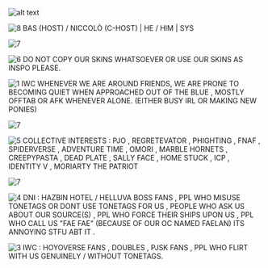  ![alt text](https://dividers.crd.co/assets/images/gallery09/ddd7f857.gif?v=05d33f91)

![8](https://pixels.crd.co/assets/images/gallery28/70b702f6.gif?v=7212058b) BAS (HOST)  / NICCOLÒ (C-HOST)   |  HE / HIM  | SYS 

![7](https://dividers.crd.co/assets/images/gallery09/b80e2e1a.gif?v=05d33f91)

![6](https://pixels.crd.co/assets/images/gallery50/e4d909d4.gif?v=7212058b)  DO NOT COPY OUR SKINS WHATSOEVER OR USE OUR SKINS AS INSPO PLEASE.

![1](https://pixels.crd.co/assets/images/gallery70/0fb47fba.gif?v=7212058b) IWC WHENEVER WE ARE AROUND FRIENDS, WE ARE PRONE TO BECOMING QUIET WHEN APPROACHED OUT OF THE BLUE , MOSTLY OFFTAB OR AFK WHENEVER ALONE. (EITHER BUSY IRL OR MAKING NEW PONIES)

![7](https://dividers.crd.co/assets/images/gallery09/b80e2e1a.gif?v=05d33f91)

![5](https://pixels.crd.co/assets/images/gallery119/277e09ff.gif?v=7212058b) COLLECTIVE INTERESTS : PJO , REGRETEVATOR , PHIGHTING , FNAF , SPIDERVERSE , ADVENTURE TIME , OMORI , MARBLE HORNETS , CREEPYPASTA , DEAD PLATE , SALLY FACE , HOME STUCK , ICP , IDENTITY V , MORIARTY THE PATRIOT

![7](https://dividers.crd.co/assets/images/gallery09/b80e2e1a.gif?v=05d33f91)

![4](https://pixels.crd.co/assets/images/gallery119/206bb1c4.gif?v=7212058b)  DNI : HAZBIN HOTEL / HELLUVA BOSS FANS , PPL WHO MISUSE TONETAGS OR DONT USE TONETAGS FOR US , PEOPLE WHO ASK US ABOUT OUR SOURCE(S) , PPL WHO FORCE THEIR SHIPS UPON US , PPL WHO CALL US "FAE FAE" (BECAUSE OF OUR OC NAMED FAELAN) ITS ANNOYING STFU ABT IT .

![3](https://pixels.crd.co/assets/images/gallery119/264b7e6a.gif?v=7212058b) IWC : HOYOVERSE FANS , DOUBLES , PJSK FANS , PPL WHO FLIRT WITH US GENUINELY / WITHOUT TONETAGS.
